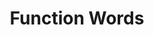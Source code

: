 ---
word: "true"

title: "Function Words"

categories: ['']

tags: ['Function', 'Words']

arwords: 'الكلمات الوظيفية'

arexps: []

enwords: ['Function Words']

enexps: []

arlexicons: 'ك'

enlexicons: 'F'

authors: ['Ruqayya Roshdy']

translators: ['']

citations: 'مقدمة في حوسبة اللغة العربية'

sources: 'مركز الملك عبدالله بن عبدالعزيز الدولي لخدمة اللغة العربية'

slug: ""
---